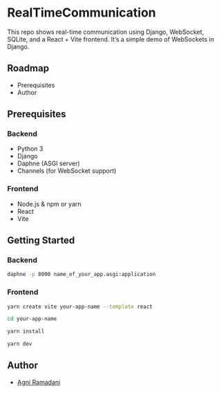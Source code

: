 # RealTimeCommunication
This repo shows real-time communication using Django, WebSocket, SQLite, and a React + Vite frontend. It’s a simple demo of WebSockets in Django.

## Roadmap
- Prerequisites
- Author

## Prerequisites

### Backend
- Python 3
- Django
- Daphne (ASGI server)
- Channels (for WebSocket support)

### Frontend
- Node.js & npm or yarn
- React
- Vite

## Getting Started

### Backend
```bash
daphne -p 8000 name_of_your_app.asgi:application
```

### Frontend 
```bash
yarn create vite your-app-name --template react
```
```bash
cd your-app-name
```
```bash
yarn install

```
```bash
yarn dev
```

## Author
- [Agni Ramadani](https://github.com/agniramadani)
